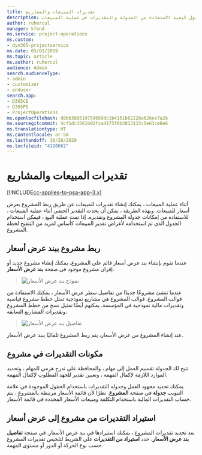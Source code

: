 ```yaml
---
title: تقديرات المبيعات والمشاريع
description: يوفر هذا الموضوع معلومات حول كيفية الاستفادة من الجدولة والتقديرات في عملية المبيعات.
author: ruhercul
manager: kfend
ms.service: project-operations
ms.custom:
- dyn365-projectservice
ms.date: 03/01/2019
ms.topic: article
ms.author: ruhercul
audience: Admin
search.audienceType:
- admin
- customizer
- enduser
search.app:
- D365CE
- D365PS
- ProjectOperations
ms.openlocfilehash: d8bb380519759659dc1b4151b62228a626ee7a26
ms.sourcegitcommit: 4cf1dc1561b92fca4175f0b3813133c5e63ce8e6
ms.translationtype: HT
ms.contentlocale: ar-SA
ms.lasthandoff: 10/28/2020
ms.locfileid: "4120662"
---
```

# <a name="sales-estimates-and-projects"></a>تقديرات المبيعات والمشاريع

[!INCLUDE[cc-applies-to-psa-app-3.x](../includes/cc-applies-to-psa-app-3x.md)]

أثناء عملية المبيعات ، يمكنك إنشاء تقديرات للمبيعات عن طريق ربط المشروع بعرض أسعار للمبيعات. وبهذه الطريقة ، يمكن أن يحدث التقدير الحتمي أثناء عملية المبيعات ، للاستفادة من إمكانات جدولة المشروع وتقديره. إذا تمت عملية البيع ، فيمكن استخدام الجدول الذي تم استخدامه لأغراض تقدير المبيعات كأساس لمزيد من التنقيح لخطة المشروع.

## <a name="linking-a-project-to-a-quote-line"></a>ربط مشروع ببند عرض أسعار

عندما تقوم بإنشاء بند عرض أسعار قائم على المشروع، يمكنك إنشاء مشروع جديد أو إقران مشروع موجود في صفحة **بند عرض الأسعار**. 

> ![نموذج بند عرض الأسعار](media/project-8.png)
 
عندما تنشئ مشروعًا جديدًا من تفاصيل سطر عرض الأسعار ، يمكنك الاستفادة من قوالب المشروع. قوالب المشروع هي مشاريع نموذجية تمثل خطط مشروع قياسية وتقديرات مالية نموذجية في المؤسسة. يمكنهم أيضًا تمثيل نسخ من خطط المشروع وتقديرات المشاريع السابقة.

> ![تفاصيل بند عرض الأسعار‬](media/project-9.png)
  
عند إنشاء المشروع من عرض الأسعار، يتم ربط المشروع تلقائيًا ببند عرض الأسعار.

## <a name="components-of-estimates-in-a-project"></a>مكونات التقديرات في مشروع

تتيح لك الجدولة تقسيم العمل إلى مهام ، والمحافظة على تدرج هرمي للمهام ، وتحديد الموارد اللازمة لإكمال المهمة ، وتعيين تقدير للجهد المطلوب لإكمال المهمة.

يمكنك تحديد مجهود العمل وجدوله التقديرات باستخدام الحقول الموجودة في علامة التبويب **جدولة** في صفحة **المشروع**. نظرًا لأن قائمة الأسعار مرتبطة بالمشروع ، يتم حساب التقديرات المالية باستخدام التكلفة ومبيعات الأسعار المحددة في قائمة الأسعار.

## <a name="importing-estimates-from-a-project-into-a-quote"></a>استيراد التقديرات من مشروع إلى عرض أسعار

بعد تحديد تقديرات المشروع ، يمكنك استيرادها في بند عرض الأسعار. في صفحة **تفاصيل بند عرض الأسعار**، حدد **استيراد من التقديرات** على الشريط لتلخيص تقديرات المشروع حسب نوع الحركة أو الدور أو مستوى المهمة.
